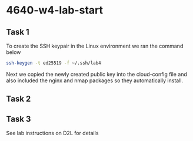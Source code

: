 # 4640-w4-lab-start

## Task 1

To create the SSH keypair in the Linux environment we ran the command below
```bash
ssh-keygen -t ed25519 -f ~/.ssh/lab4
```
Next we copied the newly created public key into the cloud-config file and also included the nginx and nmap packages so they automatically install.


## Task 2



## Task 3


See lab instructions on D2L for details
